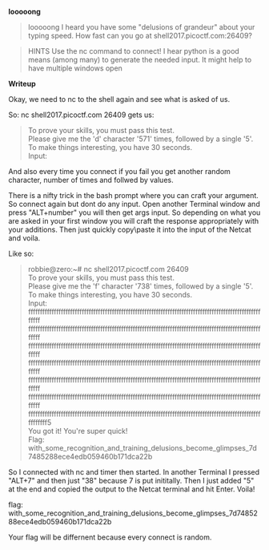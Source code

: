 **looooong**

> looooong
> I heard you have some "delusions of grandeur" about your typing speed. How fast can you go at shell2017.picoctf.com:26409?

>  HINTS
> Use the nc command to connect!
> I hear python is a good means (among many) to generate the needed input.
> It might help to have multiple windows open

**Writeup**

Okay, we need to nc to the shell again and see what is asked of us. 

So: nc shell2017.picoctf.com 26409 gets us:

> To prove your skills, you must pass this test.<br/>
> Please give me the 'd' character '571' times, followed by a single '5'.<br/>
> To make things interesting, you have 30 seconds.<br/>
> Input:<br/>

And also every time you connect if you fail you get another random character, number of times and follwed by values.

There is a nifty trick in the bash prompt where you can craft your argument. So connect again but dont do any input. Open another
Terminal window and press "ALT+number" you will then get args input. So depending on what you are asked in your first window you will craft
the response appropriately with your additions. Then just quickly copy\paste it into the input of the Netcat and voila. 

Like so:

> robbie@zero:~# nc shell2017.picoctf.com 26409<br/>
> To prove your skills, you must pass this test.<br/>
> Please give me the 'f' character '738' times, followed by a single '5'.<br/>
>To make things interesting, you have 30 seconds.<br/>
> Input:<br/>
> fffffffffffffffffffffffffffffffffffffffffffffffffffffffffffffffffffffffffffffffffffffffffffffffffffffffff<br/>
> fffffffffffffffffffffffffffffffffffffffffffffffffffffffffffffffffffffffffffffffffffffffffffffffffffffffff<br/>
> fffffffffffffffffffffffffffffffffffffffffffffffffffffffffffffffffffffffffffffffffffffffffffffffffffffffff<br/>
> fffffffffffffffffffffffffffffffffffffffffffffffffffffffffffffffffffffffffffffffffffffffffffffffffffffffff<br/>
> fffffffffffffffffffffffffffffffffffffffffffffffffffffffffffffffffffffffffffffffffffffffffffffffffffffffff<br/>
> fffffffffffffffffffffffffffffffffffffffffffffffffffffffffffffffffffffffffffffffffffffffffffffffffffffffff<br/>
> ffffffffffffffffffffffffffffffffffffffffffffffffffffffffffffffffffffffffffffffffffffffffffffffffffffffffffff5<br/>
You got it! You're super quick!<br/>
Flag: with_some_recognition_and_training_delusions_become_glimpses_7d7485288ece4edb059460b171dca22b<br/>

So I connected with nc and timer then started. In another Terminal I pressed "ALT+7" and then just "38" because 7 is put inititally.
Then I just added "5" at the end and copied the output to the Netcat terminal and hit Enter. Voila!

flag: with_some_recognition_and_training_delusions_become_glimpses_7d7485288ece4edb059460b171dca22b

Your flag will be differnent because every connect is random.

